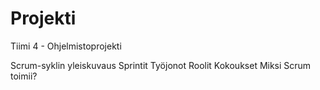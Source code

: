 # Projekti
Tiimi 4 - Ohjelmistoprojekti

Scrum-syklin yleiskuvaus
Sprintit
Työjonot
Roolit
Kokoukset
Miksi Scrum toimii?
